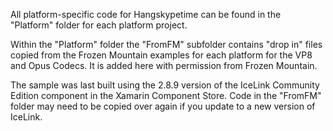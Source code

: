 All platform-specific code for Hangskypetime can be found in the "Platform" folder for each platform project.

Within the "Platform" folder the "FromFM" subfolder contains "drop in" files copied from the Frozen Mountain examples for each platform for the VP8 and Opus Codecs. It is added here with permission from Frozen Mountain.

The sample was last built using the 2.8.9 version of the IceLink Community Edition component in the Xamarin Component Store. Code in the "FromFM" folder may need to be copied over again if you update to a new version of IceLink.
